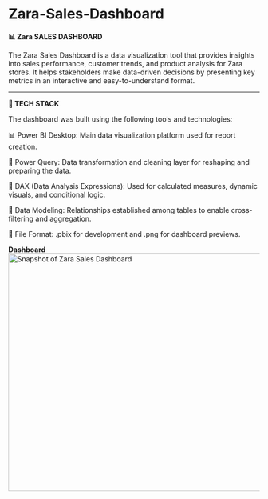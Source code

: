 # Zara-Sales-Dashboard

**📊 Zara SALES DASHBOARD**

The Zara Sales Dashboard is a data visualization tool that provides insights into sales performance, customer trends, and product analysis for Zara stores. It helps stakeholders make data-driven decisions by presenting key metrics in an interactive and easy-to-understand format.

--------------------------------------------------------------------------------------------------------------------------------------------------------------------


**🔑 TECH STACK**

The dashboard was built using the following tools and technologies:

📊 Power BI Desktop: Main data visualization platform used for report creation.

📁 Power Query: Data transformation and cleaning layer for reshaping and preparing the data.

🧠 DAX (Data Analysis Expressions): Used for calculated measures, dynamic visuals, and conditional logic.

📄 Data Modeling: Relationships established among tables to enable cross-filtering and aggregation.

📂 File Format: .pbix for development and .png for dashboard previews.


**Dashboard**
<img width="825" height="475" alt="Snapshot of Zara Sales Dashboard" src="https://github.com/user-attachments/assets/63ff537e-1f65-4a97-9515-412f244b3e08" />

